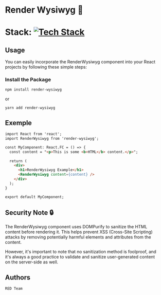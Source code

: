 # Render Wysiwyg :rocket:

# Stack: [![Tech Stack](https://skills.thijs.gg/icons?i=react)](https://skills.thijs.gg)

## Usage
You can easily incorporate the RenderWysiwyg component into your React projects by following these simple steps:

### Install the Package
```bash
npm install render-wysiwyg
```
or
```
yarn add render-wysiwyg
```

## Exemple
```html
import React from 'react';
import RenderWysiwyg from 'render-wysiwyg';

const MyComponent: React.FC = () => {
  const content = "<p>This is some <b>HTML</b> content.</p>";
  
  return (
    <div>
      <h1>RenderWysiwyg Example</h1>
      <RenderWysiwyg content={content} />
    </div>
  );
}

export default MyComponent;
```

## Security Note :lock:
The RenderWysiwyg component uses DOMPurify to sanitize the HTML content before rendering it. This helps prevent XSS (Cross-Site Scripting) attacks by removing potentially harmful elements and attributes from the content.

However, it's important to note that no sanitization method is foolproof, and it's always a good practice to validate and sanitize user-generated content on the server-side as well.

## Authors

    RED Team
